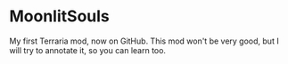 # MoonlitSouls
My first Terraria mod, now on GitHub.
This mod won't be very good, but I will try to annotate it, so you can learn too.

